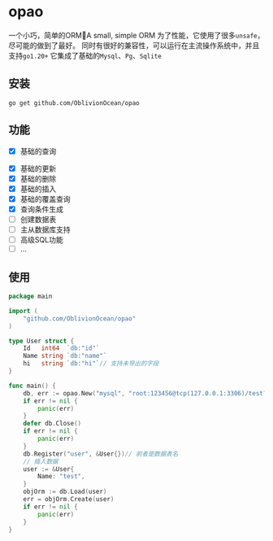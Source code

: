 # opao
一个小巧，简单的ORM🌟A small, simple ORM
为了性能，它使用了很多`unsafe`，尽可能的做到了最好。
同时有很好的兼容性，可以运行在主流操作系统中，并且支持`go1.20+`
它集成了基础的`Mysql`、`Pg`、`Sqlite`
## 安装
```shell
go get github.com/OblivionOcean/opao
```

## 功能
* [x] 基础的查询
- [x] 基础的更新
- [x] 基础的删除
- [x] 基础的插入
- [x] 基础的覆盖查询
- [x] 查询条件生成
- [ ] 创建数据表
- [ ] 主从数据库支持
- [ ] 高级SQL功能
- [ ] ...

## 使用
```go
package main

import (
	"github.com/OblivionOcean/opao"
)

type User struct {
	Id   int64  `db:"id"`
	Name string `db:"name"`
    hi   string `db:"hi"`// 支持未导出的字段
}

func main() {
	db, err := opao.New("mysql", "root:123456@tcp(127.0.0.1:3306)/test?charset=utf8mb4&parseTime=True&loc=Local")
	if err != nil {
		panic(err)
	}
	defer db.Close()
	if err != nil {
		panic(err)
	}
    db.Register("user", &User{})// 前者是数据表名
	// 插入数据
	user := &User{
		Name: "test",
	}
    objOrm := db.Load(user)
	err = objOrm.Create(user)
	if err != nil {
		panic(err)
	}
}
```
